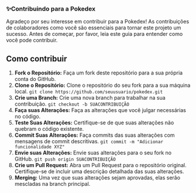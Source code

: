 ### ✨Contribuindo para a Pokedex
Agradeço por seu interesse em contribuir para a Pokedex! As contribuições de colaboradores como você são essenciais para tornar este projeto um sucesso. Antes de começar, por favor, leia este guia para entender como você pode contribuir.
## Como contribuir
1. **Fork o Repositório:** Faça um fork deste repositório para a sua própria conta do GitHub.
2. **Clone o Repositório:** Clone o repositório do seu fork para a sua máquina local. ` git clone https://github.com/seuusuario/pokedex.git `
3. **Crie uma Branch:** Crie uma nova branch para trabalhar na sua contribuição. `git checkout -b SUACONTRIBUIÇÃO`
4. **Faça suas Alterações:** Faça as alterações que você julgar necessárias no código.
5. **Teste Suas Alterações:** Certifique-se de que suas alterações não quebram o código existente.
6. **Commit Suas Alterações:** Faça commits das suas alterações com mensagens de commit descritivas. `git commit -m "Adicionar funcionalidade XYZ"`
7. **Envie suas Alterações:** Envie suas alterações para o seu fork no GitHub. `git push origin SUACONTRIBUIÇÃO`
8. **Crie um Pull Request:** Abra um Pull Request para o repositório original. Certifique-se de incluir uma descrição detalhada das suas alterações.
9. **Merging:** Uma vez que suas alterações sejam aprovadas, elas serão mescladas na branch principal.
